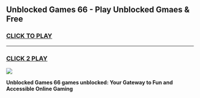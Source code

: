 
## Unblocked Games 66 - Play Unblocked Gmaes & Free
<h3>
<a href="https://premium.freeplayer.one?title=Unblocked_Games_66&ref=20F">CLICK TO PLAY</a></h3>
<hr>

<h3>
<a href="https://premium.freeplayer.one?title=Unblocked_Games_66&ref=20F">CLICK 2 PLAY</a>
  
</h3>

<a href="https://premium.freeplayer.one?title=Unblocked_Games_66&ref=20F/"><img src="https://clearcache.store/games.png"></a>


**Unblocked Games 66 games unblocked: Your Gateway to Fun and Accessible Online Gaming**
